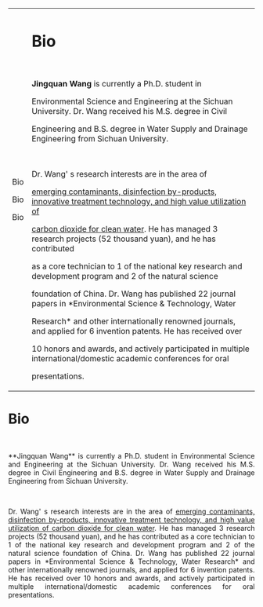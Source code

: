 <div align="center">

<table rules="none">

<tr>

<td>

<p>Bio</p>

<p>Bio</p>

<p>Bio</p>

</td>

<td>

<p>

# Bio


<br>

**Jingquan Wang** is currently a Ph.D. student in 

Environmental Science and Engineering at the Sichuan University. Dr. Wang received his M.S. degree in Civil 

Engineering and B.S. degree in Water Supply and Drainage Engineering from Sichuan University.







<br>





Dr. Wang' s research interests are in the area of 

<u>emerging contaminants, disinfection by-products, innovative treatment technology, and high value utilization of 

carbon dioxide for clean water</u>. He has managed 3 research projects (52 thousand yuan), and he has contributed 

as a core technician to 1 of the national key research and development program and 2 of the natural science 

foundation of China. Dr. Wang has published 22 journal papers in *Environmental Science & Technology, Water 

Research* and other internationally renowned journals, and applied for 6 invention patents. He has received over 

10 honors and awards, and actively participated in multiple international/domestic academic conferences for oral 

presentations.

</p>


</td>

</tr>

</table>    

</div>


# Bio

<br>

<p style="text-align:justify; text-justify:inter-ideograph;">**Jingquan Wang** is currently a Ph.D. student in Environmental Science and Engineering at the Sichuan University. Dr. Wang received his M.S. degree in Civil Engineering and B.S. degree in Water Supply and Drainage Engineering from Sichuan University.
</p>




<br>



<p style="text-align:justify; text-justify:inter-ideograph;">Dr. Wang' s research interests are in the area of <u>emerging contaminants, disinfection by-products, innovative treatment technology, and high value utilization of carbon dioxide for clean water</u>. He has managed 3 research projects (52 thousand yuan), and he has contributed as a core technician to 1 of the national key research and development program and 2 of the natural science foundation of China. Dr. Wang has published 22 journal papers in *Environmental Science & Technology, Water Research* and other internationally renowned journals, and applied for 6 invention patents. He has received over 10 honors and awards, and actively participated in multiple international/domestic academic conferences for oral presentations.
</p>

